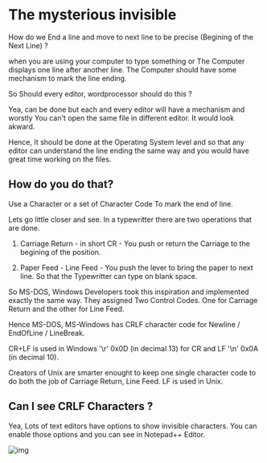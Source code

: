 # The mysterious invisible <CRLF>

How do we End a line and move to next line to be precise (Begining of the Next Line) ?

when you are using your computer to type something or The Computer displays one line after another line. The Computer should have some mechanism to mark the line ending.

So Should every editor, wordprocessor should do this ?

Yea, can be done but each and every editor will have a mechanism and worstly You can't open the same file in different editor. It would look akward. 

Hence, It should be done at the Operating System level and so that any editor can understand the line ending the same way and you would have great time working on the files.

## How do you do that?

Use a Character or a set of Character Code To mark the end of line. 

Lets go little closer and see. In a typewritter there are two operations that are done.

1. Carriage Return - in short CR - You push or return the Carriage to the begining of the position.

2. Paper Feed - Line Feed - You push the lever to bring the paper to next line. So that the Typewritter can type on blank space.

So MS-DOS, Windows Developers took this inspiration and implemented exactly the same way. They assigned Two Control Codes. One for Carriage Return and the other for Line Feed.

Hence MS-DOS, MS-Windows has CRLF character code for Newline / EndOfLine / LineBreak.

CR+LF is used in Windows '\r' 0x0D (in decimal 13) for CR and LF '\n' 0x0A (in decimal 10).

Creators of Unix are smarter enought to keep one single character code to do both the job of Carriage Return, Line Feed. LF is used in Unix.

## Can I see CRLF Characters ?

Yea, Lots of text editors have options to show invisible characters. You can enable those options and you can see in Notepad++ Editor.

![img]()





